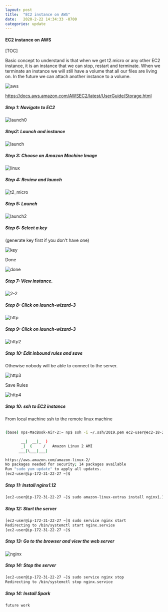 ```yaml
---
layout: post
title:  "EC2 instance on AWS"
date:   2020-2-22 14:34:33 -0700
categories: update
---
```


#### EC2 instance on AWS

[TOC]

Basic concept to understand is that when we get t2.micro or any other EC2 instance, it is an instance that we can stop, restart and terminate. When we terminate an instance we will still have a volume that all our files are living on. In the future we can attach another instance to a volume.



![aws](/2020-02-22-aws-ec2/aws.png)

<https://docs.aws.amazon.com/AWSEC2/latest/UserGuide/Storage.html>

##### Step 1: Navigate to EC2

![launch0](/2020-02-22-aws-ec2/launch0.png)

##### Step2: Launch and instance

![launch](/2020-02-22-aws-ec2/launch.png)

##### Step 3: Choose an Amazon Machine Image

![linux](/2020-02-22-aws-ec2/linux.png)



##### Step 4: Review and launch

![t2_micro](/2020-02-22-aws-ec2/t2_micro.png)



##### Step 5: Launch

![launch2](/2020-02-22-aws-ec2/launch2.png)

##### Step 6: Select a key

(generate key first if you don't have one)

![key](/2020-02-22-aws-ec2/key.png)



Done



![done](/2020-02-22-aws-ec2/done.png)

##### Step 7: View instance.



![2-2](/2020-02-22-aws-ec2/2-2.png)



##### Step 8: Click on launch-wizard-3



![http](/2020-02-22-aws-ec2/http.png)



##### Step 9: Click on launch-wizard-3

![http2](/2020-02-22-aws-ec2/http2.png)



##### Step 10: Edit inbound rules and save

Othewise nobody will be able to connect to the server.

![http3](/2020-02-22-aws-ec2/http3.png)

Save Rules

![http4](/2020-02-22-aws-ec2/http4.png)

##### Step 10: ssh to EC2 instance

From local machine ssh to the remote linux machine

```bash

(base) nps-MacBook-Air-2:~ np$ ssh -i ~/.ssh/2019.pem ec2-user@ec2-18-236-168-29.us-west-2.compute.amazonaws.com

       __|  __|_  )
       _|  (     /   Amazon Linux 2 AMI
      ___|\___|___|

https://aws.amazon.com/amazon-linux-2/
No packages needed for security; 14 packages available
Run "sudo yum update" to apply all updates.
[ec2-user@ip-172-31-22-27 ~]$

```

##### Step 11: Install nginx1.12

```bash
[ec2-user@ip-172-31-22-27 ~]$ sudo amazon-linux-extras install nginx1.12
```

##### Step 12: Start the server

```bash
[ec2-user@ip-172-31-22-27 ~]$ sudo service nginx start
Redirecting to /bin/systemctl start nginx.service
[ec2-user@ip-172-31-22-27 ~]$
```

##### Step 13: Go to the browser and view the web server

![nginx](/Users/np/Desktop/2020-02-22-aws-ec2/nginx.png)

##### Step 14: Stop the server

```bash
[ec2-user@ip-172-31-22-27 ~]$ sudo service nginx stop
Redirecting to /bin/systemctl stop nginx.service
```

##### Step 14: Install Spark

```bash
future work
```
